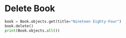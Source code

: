 # Delete Book

```python
book = Book.objects.get(title="Nineteen Eighty-Four")
book.delete()
print(Book.objects.all())
